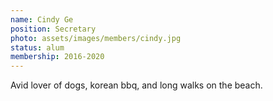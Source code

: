 ```yaml
---
name: Cindy Ge
position: Secretary
photo: assets/images/members/cindy.jpg
status: alum
membership: 2016-2020
---
```

Avid lover of dogs, korean bbq, and long walks on the beach.
